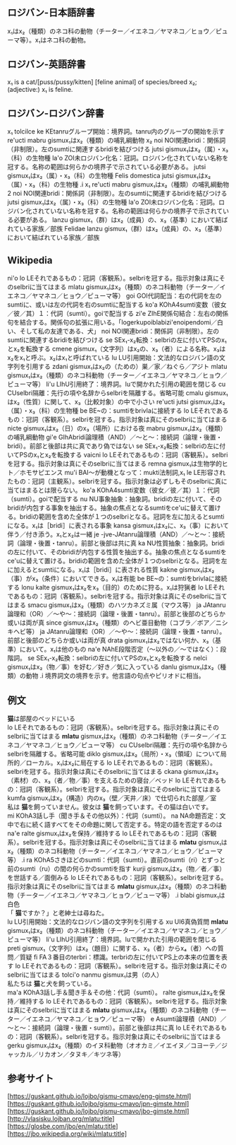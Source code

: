 ## ロジバン-日本語辞書
x₁はx₂（種類）のネコ科の動物（チーター／イエネコ／ヤマネコ／ヒョウ／ピューマ等）。x₁はネコ科の動物。

## ロジバン-英語辞書
x₁ is a cat/[puss/pussy/kitten] [feline animal] of species/breed x₂; (adjective:) x₁ is feline.<br>

## ロジバン-ロジバン辞書
<body>
    x₁ tolcilce
    <span>
        <span class="text">ke</span>
        <span class="tips">
            <span class="kind">KE</span>tanruグループ開始：境界詞。tanru内のグループの開始を示す</span>
    </span>
    re'ucti
    <span>
        <span class="text">mabru</span>
        <span class="tips">
            <span class="kind">gismu</span>x₁はx₂（種類）の哺乳綱動物</span>
    </span>
    x₂
    <span>
        <span class="text">noi</span>
        <span class="tips">
            <span class="kind">NOI</span>関連bridi：関係詞（非制限）。左のsumtiに関連するbridiを結びつける</span>
    </span>
    <span>
        <span class="text">jutsi</span>
        <span class="tips">
            <span class="kind">gismu</span>x₁はx₂（属）・x₃（科）の生物種</span>
    </span>
    <span>
        <span class="text">la'o</span>
        <span class="tips">
            <span class="kind">ZOI</span>未ロジバン化名：冠詞。ロジバン化されていない名称を冠する。名称の範囲は何らかの境界子で示されている必要がある。</span>
    </span>
    <span>
        <span class="text">jutsi</span>
        <span class="tips">
            <span class="kind">gismu</span>x₁はx₂（属）・x₃（科）の生物種</span>
    </span>
    Felis domestica
    <span>
        <span class="text">jutsi</span>
        <span class="tips">
            <span class="kind">gismu</span>x₁はx₂（属）・x₃（科）の生物種</span>
    </span>
    .i x₁ re'ucti
    <span>
        <span class="text">mabru</span>
        <span class="tips">
            <span class="kind">gismu</span>x₁はx₂（種類）の哺乳綱動物</span>
    </span>
    2
    <span>
        <span class="text">noi</span>
        <span class="tips">
            <span class="kind">NOI</span>関連bridi：関係詞（非制限）。左のsumtiに関連するbridiを結びつける</span>
    </span>
    <span>
        <span class="text">jutsi</span>
        <span class="tips">
            <span class="kind">gismu</span>x₁はx₂（属）・x₃（科）の生物種</span>
    </span>
    <span>
        <span class="text">la'o</span>
        <span class="tips">
            <span class="kind">ZOI</span>未ロジバン化名：冠詞。ロジバン化されていない名称を冠する。名称の範囲は何らかの境界子で示されている必要がある。</span>
    </span>
    <span>
        <span class="text">lanzu</span>
        <span class="tips">
            <span class="kind">gismu</span>x₁（群）はx₂（成員）の、x₃（基準）において結ばれている家族／部族</span>
    </span>
    Felidae
    <span>
        <span class="text">lanzu</span>
        <span class="tips">
            <span class="kind">gismu</span>x₁（群）はx₂（成員）の、x₃（基準）において結ばれている家族／部族</span>
    </span>
</body>

## Wikipedia
<body>
     ni'o
    <span>
        <span class="text">lo</span>
        <span class="tips">
            <span class="kind">LE</span>それであるもの：冠詞（客観系）。selbriを冠する。指示対象は真にそのselbriに当てはまる</span>
    </span>
    <span>
        <span class="text">mlatu</span>
        <span class="tips">
            <span class="kind">gismu</span>x₁はx₂（種類）のネコ科動物（チーター／イエネコ／ヤマネコ／ヒョウ／ピューマ等）</span>
    </span>
    <span>
        <span class="text">goi</span>
        <span class="tips">
            <span class="kind">GOI</span>代詞配当：右の代詞を左のsumtiに、或いは左の代詞を右のsumtiに配当する</span>
    </span>
    <span>
        <span class="text">ko'a</span>
        <span class="tips">
            <span class="kind">KOhA4</span>sumti変数（彼女／彼／其）１：代詞（sumti）。goiで配当する</span>
    </span>
    <span>
        <span class="text">zi'e</span>
        <span class="tips">
            <span class="kind">ZIhE</span>関係句結合：左右の関係句を結合する。関係句の拡張に用いる。「logerkupoiblabizi'enoipendomi／白い、そして私の友達である、犬」</span>
    </span>
    <span>
        <span class="text">noi</span>
        <span class="tips">
            <span class="kind">NOI</span>関連bridi：関係詞（非制限）。左のsumtiに関連するbridiを結びつける</span>
    </span>
    <span>
        <span class="text">se</span>
        <span class="tips">
            <span class="kind">SE</span>x₁-x₂転換：selbriの左に付いてPSのx₁とx₂を転換する</span>
    </span>
    <span>
        <span class="text">cmene</span>
        <span class="tips">
            <span class="kind">gismu</span>x₁（文字列）はx₂の、x₃（者）による名称。x₃はx₂をx₁と呼ぶ。x₂はx₁と呼ばれている</span>
    </span>
    <span>
        <span class="text">lu</span>
        <span class="tips">
            <span class="kind">LU</span>引用開始：文法的なロジバン語の文字列を引用する</span>
    </span>
    <span>
        <span class="text">zdani</span>
        <span class="tips">
            <span class="kind">gismu</span>x₁はx₂の（ための）巣／家／ねぐら／アジト</span>
    </span>
    <span>
        <span class="text">mlatu</span>
        <span class="tips">
            <span class="kind">gismu</span>x₁はx₂（種類）のネコ科動物（チーター／イエネコ／ヤマネコ／ヒョウ／ピューマ等）</span>
    </span>
    <span>
        <span class="text">li'u</span>
        <span class="tips">
            <span class="kind">LIhU</span>引用終了：境界詞。luで開かれた引用の範囲を閉じる</span>
    </span>
    <span>
        <span class="text">cu</span>
        <span class="tips">
            <span class="kind">CU</span>selbri隔離：先行の項や名辞からselbriを隔離する。省略可能</span>
    </span>
    <span>
        <span class="text">cmalu</span>
        <span class="tips">
            <span class="kind">gismu</span>x₁はx₂（性質）に関して、x₃（比較対象）の中で小さい</span>
    </span>
    re'ucti
    <span>
        <span class="text">jutsi</span>
        <span class="tips">
            <span class="kind">gismu</span>x₁はx₂（属）・x₃（科）の生物種</span>
    </span>
    <span>
        <span class="text">be</span>
        <span class="tips">
            <span class="kind">BE</span>~の：sumtiをbrivlaに接続する</span>
    </span>
    <span>
        <span class="text">lo</span>
        <span class="tips">
            <span class="kind">LE</span>それであるもの：冠詞（客観系）。selbriを冠する。指示対象は真にそのselbriに当てはまる</span>
    </span>
    <span>
        <span class="text">nicte</span>
        <span class="tips">
            <span class="kind">gismu</span>x₁はx₂（日）のx₃（場所）における夜</span>
    </span>
    <span>
        <span class="text">mabru</span>
        <span class="tips">
            <span class="kind">gismu</span>x₁はx₂（種類）の哺乳綱動物</span>
    </span>
    <span>
        <span class="text">gi'e</span>
        <span class="tips">
            <span class="kind">GIhA</span>bridi論理積（AND）／～と～：接続詞（論理・後置・bridi）。前部と後部は共に真であり偽ではない</span>
    </span>
    <span>
        <span class="text">se</span>
        <span class="tips">
            <span class="kind">SE</span>x₁-x₂転換：selbriの左に付いてPSのx₁とx₂を転換する</span>
    </span>
    vaicni
    <span>
        <span class="text">lo</span>
        <span class="tips">
            <span class="kind">LE</span>それであるもの：冠詞（客観系）。selbriを冠する。指示対象は真にそのselbriに当てはまる</span>
    </span>
    <span>
        <span class="text">remna</span>
        <span class="tips">
            <span class="kind">gismu</span>x₁は生物学的ヒト／ホモサピエンス</span>
    </span>
    <span>
        <span class="text">mu'i</span>
        <span class="tips">
            <span class="kind">BAI</span>～が動機となって：mukti法制詞,x₁</span>
    </span>
    <span>
        <span class="text">le</span>
        <span class="tips">
            <span class="kind">LE</span>形容されたもの：冠詞（主観系）。selbriを冠する。指示対象は必ずしもそのselbriに真に当てはまるとは限らない。</span>
    </span>
    <span>
        <span class="text">ko'a</span>
        <span class="tips">
            <span class="kind">KOhA4</span>sumti変数（彼女／彼／其）１：代詞（sumti）。goiで配当する</span>
    </span>
    <span>
        <span class="text">nu</span>
        <span class="tips">
            <span class="kind">NU</span>事象抽象：抽象詞。bridiの左に付いて、そのbridiが内包する事象を抽出する。抽象の焦点となるsumtiをce'uに替えて置ける。bridiの範囲を含めた全体が１つのselbriとなる。冠詞を左に加えるとsumtiになる。x₁は［bridi］に表される事象</span>
    </span>
    <span>
        <span class="text">kansa</span>
        <span class="tips">
            <span class="kind">gismu</span>x₁はx₂に、x₃（事）において伴う／付き添う。x₁とx₂は一緒</span>
    </span>
    <span>
        <span class="text">je</span>
        <span class="tips">
            <span class="kind">-jve-JA</span>tanru論理積（AND）／～と～：接続詞（論理・後置・tanru）。前部と後部は共に真</span>
    </span>
    <span>
        <span class="text">ka</span>
        <span class="tips">
            <span class="kind">NU</span>性質抽象：抽象詞。bridiの左に付いて、そのbridiが内包する性質を抽出する。抽象の焦点となるsumtiをce'uに替えて置ける。bridiの範囲を含めた全体が１つのselbriとなる。冠詞を左に加えるとsumtiになる。x₁は［bridi］に表される性質</span>
    </span>
    <span>
        <span class="text">kakne</span>
        <span class="tips">
            <span class="kind">gismu</span>x₁はx₂（事）がx₃（条件）においてできる。x₁は有能</span>
    </span>
    <span>
        <span class="text">be</span>
        <span class="tips">
            <span class="kind">BE</span>~の：sumtiをbrivlaに接続する</span>
    </span>
    lonu
    <span>
        <span class="text">kalte</span>
        <span class="tips">
            <span class="kind">gismu</span>x₁はx₂をx₃（目的）のために狩る。x₁は狩猟者</span>
    </span>
    <span>
        <span class="text">lo</span>
        <span class="tips">
            <span class="kind">LE</span>それであるもの：冠詞（客観系）。selbriを冠する。指示対象は真にそのselbriに当てはまる</span>
    </span>
    <span>
        <span class="text">smacu</span>
        <span class="tips">
            <span class="kind">gismu</span>x₁はx₂（種類）のハツカネズミ属（マウス等）</span>
    </span>
    <span>
        <span class="text">ja</span>
        <span class="tips">
            <span class="kind">JA</span>tanru論理和（OR）／～や～：接続詞（論理・後置・tanru）。前部と後部のどちらか或いは両が真</span>
    </span>
    <span>
        <span class="text">since</span>
        <span class="tips">
            <span class="kind">gismu</span>x₁はx₂（種類）のヘビ亜目動物（コブラ／ボア／ニシキヘビ等）</span>
    </span>
    <span>
        <span class="text">ja</span>
        <span class="tips">
            <span class="kind">JA</span>tanru論理和（OR）／～や～：接続詞（論理・後置・tanru）。前部と後部のどちらか或いは両が真</span>
    </span>
    <span>
        <span class="text">drata</span>
        <span class="tips">
            <span class="kind">gismu</span>x₁はx₂ではない何か、x₃（基準）において。x₁は他のもの</span>
    </span>
    <span>
        <span class="text">na'e</span>
        <span class="tips">
            <span class="kind">NAhE</span>段階否定（～以外の／～ではなく）：段階詞。</span>
    </span>
    <span>
        <span class="text">se</span>
        <span class="tips">
            <span class="kind">SE</span>x₁-x₂転換：selbriの左に付いてPSのx₁とx₂を転換する</span>
    </span>
    <span>
        <span class="text">nelci</span>
        <span class="tips">
            <span class="kind">gismu</span>x₁はx₂（物／事）を好む／好き／気に入っている</span>
    </span>
    <span>
        <span class="text">danlu</span>
        <span class="tips">
            <span class="kind">gismu</span>x₁はx₂（種類）の動物</span>
    </span>
    <span>
        <span class="text">.i</span>
        <span class="tips">
            <span class="kind">境界詞</span>文の境界を示す。他言語の句点やピリオドに相当。</span>
    </span>
</body>

## 例文

<body>
    <div>
        <span class="icon-kou"></span>
        <span class="balloon-kou">
            <b>猫</b>は部屋のベッドにいる
            <br>
        </span>
    </div>
    <div>
        <span class="icon-ochappa"></span>
        <span class="balloon-ochappa">
            <span>
                <span class="text">lo</span>
                <span class="tips">
                    <span class="kind">LE</span>それであるもの：冠詞（客観系）。selbriを冠する。指示対象は真にそのselbriに当てはまる</span>
            </span>
            <span>
                <b class="text">mlatu</b>
                <span class="tips">
                    <span class="kind">gismu</span>x₁はx₂（種類）のネコ科動物（チーター／イエネコ／ヤマネコ／ヒョウ／ピューマ等）</span>
            </span>
            <span>
                <span class="text">cu</span>
                <span class="tips">
                    <span class="kind">CU</span>selbri隔離：先行の項や名辞からselbriを隔離する。省略可能</span>
            </span>
            <span>
                <span class="text">diklo</span>
                <span class="tips">
                    <span class="kind">gismu</span>x₁はx₂（局所）・x₃（領域）について局所的／ローカル。x₁はx₂に局在する</span>
            </span>
            <span>
                <span class="text">lo</span>
                <span class="tips">
                    <span class="kind">LE</span>それであるもの：冠詞（客観系）。selbriを冠する。指示対象は真にそのselbriに当てはまる</span>
            </span>
            <span>
                <span class="text">ckana</span>
                <span class="tips">
                    <span class="kind">gismu</span>x₁はx₂（素材）の、x₃（者／物／事）を支えるための寝台／ベッド</span>
            </span>
            <span>
                <span class="text">lo</span>
                <span class="tips">
                    <span class="kind">LE</span>それであるもの：冠詞（客観系）。selbriを冠する。指示対象は真にそのselbriに当てはまる</span>
            </span>
            <span>
                <span class="text">kumfa</span>
                <span class="tips">
                    <span class="kind">gismu</span>x₁はx₂（構造）内のx₃（壁／天井／床）で仕切られた部屋／室</span>
            </span>
            <br>
        </span>
    </div>
    <div>
        <span class="icon-kou"></span>
        <span class="balloon-kou">私は
            <b>猫</b>を飼っていません。彼女は
            <b>猫</b>を飼っています。その猫は白いです。
            <br>
        </span>
    </div>
    <div>
        <span class="icon-ochappa"></span>
        <span class="balloon-ochappa">
            <span>
                <span class="text">mi</span>
                <span class="tips">
                    <span class="kind">KOhA3</span>話し手（聞き手＆その他以外）：代詞（sumti）。</span>
            </span>
            <span>
                <span class="text">na</span>
                <span class="tips">
                    <span class="kind">NA</span>命題否定：文中で右に続く語すべてをその命題に関して否定する。特定の語を否定するのはna'e</span>
            </span>
            <span>
                <span class="text">ralte</span>
                <span class="tips">
                    <span class="kind">gismu</span>x₁はx₂を保持／維持する</span>
            </span>
            <span>
                <span class="text">lo</span>
                <span class="tips">
                    <span class="kind">LE</span>それであるもの：冠詞（客観系）。selbriを冠する。指示対象は真にそのselbriに当てはまる</span>
            </span>
            <span>
                <b class="text">mlatu</b>
                <span class="tips">
                    <span class="kind">gismu</span>x₁はx₂（種類）のネコ科動物（チーター／イエネコ／ヤマネコ／ヒョウ／ピューマ等）</span>
            </span>
            .i
            <span>
                <span class="text">ra</span>
                <span class="tips">
                    <span class="kind">KOhA5</span>さきほどのsumti：代詞（sumti）。直前のsumti（ri）とずっと前のsumti（ru）の間の何らかのsumtiを指す</span>
            </span>
            <span>
                <span class="text">kurji</span>
                <span class="tips">
                    <span class="kind">gismu</span>x₁はx₂（物／者／事）を世話する／面倒みる</span>
            </span>
            <span>
                <span class="text">lo</span>
                <span class="tips">
                    <span class="kind">LE</span>それであるもの：冠詞（客観系）。selbriを冠する。指示対象は真にそのselbriに当てはまる</span>
            </span>
            <span>
                <b class="text">mlatu</b>
                <span class="tips">
                    <span class="kind">gismu</span>x₁はx₂（種類）のネコ科動物（チーター／イエネコ／ヤマネコ／ヒョウ／ピューマ等）</span>
            </span>
            .i
            <span>
                <span class="text">blabi</span>
                <span class="tips">
                    <span class="kind">gismu</span>x₁は白色</span>
            </span>
            <br>
        </span>
    </div>
    <div>
        <span class="icon-kou"></span>
        <span class="balloon-kou">「
            <b>猫</b>ですか？」と老紳士は尋ねた。
            <br>
        </span>
    </div>
    <div>
        <span class="icon-ochappa"></span>
        <span class="balloon-ochappa">
            <span>
                <span class="text">lu</span>
                <span class="tips">
                    <span class="kind">LU</span>引用開始：文法的なロジバン語の文字列を引用する</span>
            </span>
            <span>
                <span class="text">xu</span>
                <span class="tips">
                    <span class="kind">UI6</span>真偽質問</span>
            </span>
            <span>
                <b class="text">mlatu</b>
                <span class="tips">
                    <span class="kind">gismu</span>x₁はx₂（種類）のネコ科動物（チーター／イエネコ／ヤマネコ／ヒョウ／ピューマ等）</span>
            </span>
            <span>
                <span class="text">li'u</span>
                <span class="tips">
                    <span class="kind">LIhU</span>引用終了：境界詞。luで開かれた引用の範囲を閉じる</span>
            </span>
            <span>
                <span class="text">preti</span>
                <span class="tips">
                    <span class="kind">gismu</span>x₁（文字列）はx₂（題目）に関する、x₃（者）からx₄（者）への質問／質疑</span>
            </span>
            <span>
                <span class="text">fi</span>
                <span class="tips">
                    <span class="kind">FA</span>３番目のterbri：標識。terbriの左に付いてPS上の本来の位置を表す</span>
            </span>
            <span>
                <span class="text">lo</span>
                <span class="tips">
                    <span class="kind">LE</span>それであるもの：冠詞（客観系）。selbriを冠する。指示対象は真にそのselbriに当てはまる</span>
            </span>
            tolci'o
            <span>
                <span class="text">nanmu</span>
                <span class="tips">
                    <span class="kind">gismu</span>x₁は男（の人）</span>
            </span>
            <br>
        </span>
    </div>
    <div>
        <span class="icon-kou"></span>
        <span class="balloon-kou">私たちは
            <b>猫</b>と犬を飼っている。
            <br>
        </span>
    </div>
    <div>
        <span class="icon-ochappa"></span>
        <span class="balloon-ochappa">
            <span>
                <span class="text">ma'a</span>
                <span class="tips">
                    <span class="kind">KOhA3</span>話し手＆聞き手＆その他：代詞（sumti）。</span>
            </span>
            <span>
                <span class="text">ralte</span>
                <span class="tips">
                    <span class="kind">gismu</span>x₁はx₂を保持／維持する</span>
            </span>
            <span>
                <span class="text">lo</span>
                <span class="tips">
                    <span class="kind">LE</span>それであるもの：冠詞（客観系）。selbriを冠する。指示対象は真にそのselbriに当てはまる</span>
            </span>
            <span>
                <b class="text">mlatu</b>
                <span class="tips">
                    <span class="kind">gismu</span>x₁はx₂（種類）のネコ科動物（チーター／イエネコ／ヤマネコ／ヒョウ／ピューマ等）</span>
            </span>
            <span>
                <span class="text">e</span>
                <span class="tips">
                    <span class="kind">A</span>sumti論理積（AND）／～と～：接続詞（論理・後置・sumti）。前部と後部は共に真</span>
            </span>
            <span>
                <span class="text">lo</span>
                <span class="tips">
                    <span class="kind">LE</span>それであるもの：冠詞（客観系）。selbriを冠する。指示対象は真にそのselbriに当てはまる</span>
            </span>
            <span>
                <span class="text">gerku</span>
                <span class="tips">
                    <span class="kind">gismu</span>x₁はx₂（種類）のイヌ科動物（オオカミ／イエイヌ／コヨーテ／ジャッカル／リカオン／タヌキ／キツネ等）</span>
            </span>
            <br>
        </span>
    </div>
</body>

## 参考サイト

[https://guskant.github.io/lojbo/gismu-cmavo/eng-gimste.html]  
[https://guskant.github.io/lojbo/gismu-cmavo/jpn-gimste.html]  
[https://guskant.github.io/lojbo/gismu-cmavo/jbo-gimste.html]  
[http://vlasisku.lojban.org/mlatu:title]  
[https://glosbe.com/jbo/en/mlatu:title]  
[https://jbo.wikipedia.org/wiki/mlatu:title]


